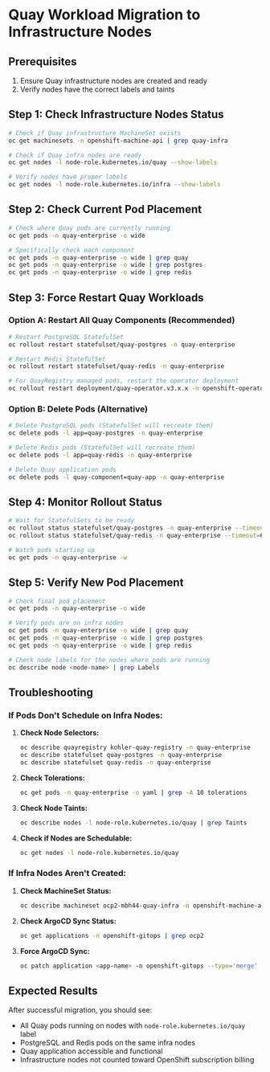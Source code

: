 # Quay Workload Migration to Infrastructure Nodes

## Prerequisites
1. Ensure Quay infrastructure nodes are created and ready
2. Verify nodes have the correct labels and taints

## Step 1: Check Infrastructure Nodes Status

```bash
# Check if Quay infrastructure MachineSet exists
oc get machinesets -n openshift-machine-api | grep quay-infra

# Check if Quay infra nodes are ready
oc get nodes -l node-role.kubernetes.io/quay --show-labels

# Verify nodes have proper labels
oc get nodes -l node-role.kubernetes.io/infra --show-labels
```

## Step 2: Check Current Pod Placement

```bash
# Check where Quay pods are currently running
oc get pods -n quay-enterprise -o wide

# Specifically check each component
oc get pods -n quay-enterprise -o wide | grep quay
oc get pods -n quay-enterprise -o wide | grep postgres  
oc get pods -n quay-enterprise -o wide | grep redis
```

## Step 3: Force Restart Quay Workloads

### Option A: Restart All Quay Components (Recommended)

```bash
# Restart PostgreSQL StatefulSet
oc rollout restart statefulset/quay-postgres -n quay-enterprise

# Restart Redis StatefulSet  
oc rollout restart statefulset/quay-redis -n quay-enterprise

# For QuayRegistry managed pods, restart the operator deployment
oc rollout restart deployment/quay-operator.v3.x.x -n openshift-operators
```

### Option B: Delete Pods (Alternative)

```bash
# Delete PostgreSQL pods (StatefulSet will recreate them)
oc delete pods -l app=quay-postgres -n quay-enterprise

# Delete Redis pods (StatefulSet will recreate them)
oc delete pods -l app=quay-redis -n quay-enterprise

# Delete Quay application pods
oc delete pods -l quay-component=quay-app -n quay-enterprise
```

## Step 4: Monitor Rollout Status

```bash
# Wait for StatefulSets to be ready
oc rollout status statefulset/quay-postgres -n quay-enterprise --timeout=600s
oc rollout status statefulset/quay-redis -n quay-enterprise --timeout=600s

# Watch pods starting up
oc get pods -n quay-enterprise -w
```

## Step 5: Verify New Pod Placement

```bash
# Check final pod placement
oc get pods -n quay-enterprise -o wide

# Verify pods are on infra nodes
oc get pods -n quay-enterprise -o wide | grep quay
oc get pods -n quay-enterprise -o wide | grep postgres
oc get pods -n quay-enterprise -o wide | grep redis

# Check node labels for the nodes where pods are running
oc describe node <node-name> | grep Labels
```

## Troubleshooting

### If Pods Don't Schedule on Infra Nodes:

1. **Check Node Selectors:**
   ```bash
   oc describe quayregistry kohler-quay-registry -n quay-enterprise
   oc describe statefulset quay-postgres -n quay-enterprise
   oc describe statefulset quay-redis -n quay-enterprise
   ```

2. **Check Tolerations:**
   ```bash
   oc get pods -n quay-enterprise -o yaml | grep -A 10 tolerations
   ```

3. **Check Node Taints:**
   ```bash
   oc describe nodes -l node-role.kubernetes.io/quay | grep Taints
   ```

4. **Check if Nodes are Schedulable:**
   ```bash
   oc get nodes -l node-role.kubernetes.io/quay
   ```

### If Infra Nodes Aren't Created:

1. **Check MachineSet Status:**
   ```bash
   oc describe machineset ocp2-mbh44-quay-infra -n openshift-machine-api
   ```

2. **Check ArgoCD Sync Status:**
   ```bash
   oc get applications -n openshift-gitops | grep ocp2
   ```

3. **Force ArgoCD Sync:**
   ```bash
   oc patch application <app-name> -n openshift-gitops --type='merge' -p='{"operation":{"sync":{"syncStrategy":{"hook":{"enabled":true}}}}}'
   ```

## Expected Results

After successful migration, you should see:
- All Quay pods running on nodes with `node-role.kubernetes.io/quay` label
- PostgreSQL and Redis pods on the same infra nodes
- Quay application accessible and functional
- Infrastructure nodes not counted toward OpenShift subscription billing
